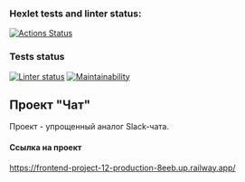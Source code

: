 ### Hexlet tests and linter status:
[![Actions Status](https://github.com/natakhrom/frontend-project-12/workflows/hexlet-check/badge.svg)](https://github.com/natakhrom/frontend-project-12/actions)

### Tests status
[![Linter status](https://github.com/natakhrom/frontend-project-12/actions/workflows/finalProject-check/badge.svg)](https://github.com/natakhrom/frontend-project-12/actions)
[![Maintainability](https://api.codeclimate.com/v1/badges/44ad4c14614f672d61af/maintainability)](https://codeclimate.com/github/natakhrom/frontend-project-12/maintainability)

## Проект "Чат"
Проект - упрощенный аналог Slack-чата.

#### Ссылка на проект
https://frontend-project-12-production-8eeb.up.railway.app/
